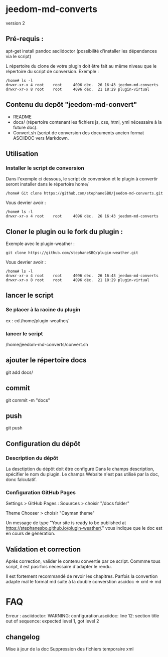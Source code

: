 # jeedom-md-converts

version 2

## Pré-requis :
apt-get install pandoc asciidoctor (possibilité d'installer les dépendances via le script)

L répertoire du clone de votre plugin doit être fait au même niveau que le répertoire du script de conversion.
Exemple : 

```
/home# ls -l
drwxr-xr-x 4 root    root     4096 déc.  26 16:43 jeedom-md-converts
drwxr-xr-x 8 root    root     4096 déc.  21 18:29 plugin-virtual
```

## Contenu du depôt "jeedom-md-convert"
- README
- docs/ (répertoire contenant les fichiers js, css, html, yml nécessaire à la future doc).
- Convert.sh (script de conversion des documents ancien format ASCIIDOC vers Markdown.

## Utilisation

### Installer le script de conversion 

Dans l'exemple ci dessous, le script de conversion et le plugin à convertir seront installer dans le répertoire home/
```
/home# Git clone https://github.com/stephaneSBO/jeedom-md-converts.git
```
Vous devrier avoir : 
```
/home# ls -l
drwxr-xr-x 4 root    root     4096 déc.  26 16:43 jeedom-md-converts
```

## Cloner le plugin ou le fork du plugin : 

Exemple avec le plugin-weather :
```
git clone https://github.com/stephaneSBO/plugin-weather.git
```

Vous devrier avoir : 
```
/home# ls -l
drwxr-xr-x 4 root    root     4096 déc.  26 16:43 jeedom-md-converts
drwxr-xr-x 8 root    root     4096 déc.  21 18:29 plugin-virtual
```

## lancer le script 
 ### Se placer à la racine du plugin
 ex : 
cd /home/plugin-weather/

 ### lancer le script

/home/jeedom-md-converts/convert.sh

## ajouter le répertoire docs 

git add docs/

## commit 

git commit -m "docs"

## push

git push

## Configuration du dépôt

### Description du dépôt

La desctiption du dépôt doit être configuré 
Dans le champs description, spécifier le nom du plugin. 
Le champs Website n'est pas utilisé par la doc, donc falcutatif.

### Configuration GitHub Pages

Settings > GitHub Pages :
Souurces > choisir "/docs folder"

Theme Chooser > choisir "Cayman theme"

Un message de type "Your site is ready to be published at https://stephanesbo.github.io/plugin-weather/." vous indique que le doc est en cours de génération.

## Validation et correction

Après correction, valider le contenu convertie par ce script. Commme tous script, il est pasrfois nécessaire d'adapter le rendu.

Il est fortement recommandé de revoir les chapitres. Parfois la convertion adapte mal le format md suite à la double converstion ascidoc => xml => md

# FAQ

Erreur :
asciidoctor: WARNING: configuration.asciidoc: line 12: section title out of sequence: expected level 1, got level 2

## changelog
Mise à jour de la doc
Suppression des fichiers temporaire xml
 
